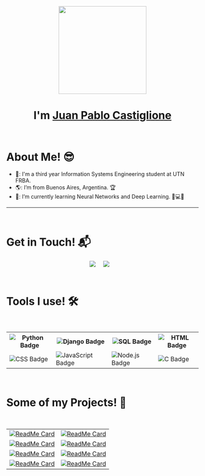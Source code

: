 
<p align="center">
  <img src="https://miro.medium.com/max/2048/1*OohqW5DGh9CQS4hLY5FXzA.png" height="230"/>
</p>
<h1 align="center">I'm <a href="https://github.com/JuanpiCasti">Juan Pablo Castiglione<a></h1>
<Br>
<h1>About Me! 😎</h1>

- 🏫: I'm a third year Information Systems Engineering student at UTN FRBA.
- 🌎: I’m from Buenos Aires, Argentina. 🏆
- 🌱: I’m currently learning Neural Networks and Deep Learning. 🧠💻🤖
  
<hr>
<Br>
<h1>Get in Touch! 📬</h1>

<p align="center">
<a href="https://www.linkedin.com/in/juan-pablo-castiglione/" target="blank"><img align="center" src="https://img.shields.io/badge/Juan Pablo Castiglione-0077B5?style=for-the-badge&logo=linkedin&logoColor=white" /></a> &nbsp;&nbsp;&nbsp;  <a href="mailto:juanpablocastiglione01@gmail.com" target="blank"><img align="center" src="https://img.shields.io/badge/juanpablocastiglione01@gmail.com-D14836?style=for-the-badge&logo=gmail&logoColor=white" /></a>    &nbsp;&nbsp;&nbsp;       
</p>
  
  

<Br>
<h1>Tools I use! 🛠️</h1>
<Br>

<table>  <tr>  <th><img src="https://img.shields.io/badge/Python-FFD43B?style=for-the-badge&logo=python&logoColor=darkgreen" alt="Python Badge"></th>  <th><img src="https://img.shields.io/badge/Django-FF6F00?style=for-the-badge&logo=django&logoColor=white" alt="Django Badge"></th>  <th><img src="https://img.shields.io/badge/SQL-2C2D72?style=for-the-badge&logo=sql&logoColor=white" alt="SQL Badge"></th>  <th><img src="https://img.shields.io/badge/HTML-F37626.svg?&style=for-the-badge&logo=HTML5&logoColor=white" alt="HTML Badge"></th>  </tr>  <tr>  <td><img src="https://img.shields.io/badge/CSS-342B029.svg?&style=for-the-badge&logo=css3&logoColor=white" alt="CSS Badge"></td>  <td><img src="https://img.shields.io/badge/JavaScript-f7df1e?style=for-the-badge&logo=JavaScript&logoColor=white" alt="JavaScript Badge"></td>  <td><img src="https://img.shields.io/badge/Node-342B029?style=for-the-badge&logo=node.js&logoColor=white" alt="Node.js Badge"></td>  <td><img src="https://img.shields.io/badge/C-239120?style=for-the-badge&logo=c&logoColor=white" alt="C Badge"></td>  </tr>  </table>

<Br>
<h1>Some of my Projects! 🎨</h1>
<Br>


<table>
  <tr>
    <td>
      <a href="https://github.com/JuanpiCasti/GDD-Migration-and-BI">
        <img src="https://github-readme-stats.vercel.app/api/pin/?username=JuanpiCasti&repo=GDD-Migration-and-BI" alt="ReadMe Card">
      </a>
    </td>
    <td>
      <a href="https://github.com/JuanpiCasti/DraVirginiaBazan">
        <img src="https://github-readme-stats.vercel.app/api/pin/?username=JuanpiCasti&repo=DraVirginiaBazan" alt="ReadMe Card">
      </a>
    </td>
  </tr>
  <tr>
    <td>
      <a href="https://github.com/JuanpiCasti/tp-so-TUKI-Black-Suits">
        <img src="https://github-readme-stats.vercel.app/api/pin/?username=JuanpiCasti&repo=tp-so-TUKI-Black-Suits" alt="ReadMe Card">
      </a>
    </td>
    <td>
      <a href="https://github.com/JuanpiCasti/flex-bison-calculator">
        <img src="https://github-readme-stats.vercel.app/api/pin/?username=JuanpiCasti&repo=flex-bison-calculator" alt="ReadMe Card">
      </a>
    </td>
  </tr>
  <tr>
    <td>
      <a href="https://github.com/JuanpiCasti/clickerhero-game">
        <img src="https://github-readme-stats.vercel.app/api/pin/?username=JuanpiCasti&repo=clickerhero-game" alt="ReadMe Card">
      </a>
    </td>
    <td>
      <a href="https://github.com/JuanpiCasti/zn_operation_table_generator">
        <img src="https://github-readme-stats.vercel.app/api/pin/?username=JuanpiCasti&repo=zn_operation_table_generator" alt="ReadMe Card">
      </a>
    </td>
  </tr>
  <tr>
    <td>
      <a href="https://github.com/JuanpiCasti/interest-app">
        <img src="https://github-readme-stats.vercel.app/api/pin/?username=JuanpiCasti&repo=interest-app" alt="ReadMe Card">
      </a>
    </td>
    <td>
      <a href="https://github.com/JuanpiCasti/signup-form">
        <img src="https://github-readme-stats.vercel.app/api/pin/?username=JuanpiCasti&repo=signup-form" alt="ReadMe Card">
      </a>
    </td>
  </tr>
</table>
